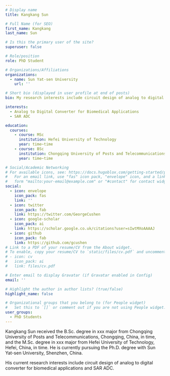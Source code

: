 ```yaml
---
# Display name
title: Kangkang Sun

# Full Name (for SEO)
first_name: Kangkang
last_name: Sun

# Is this the primary user of the site?
superuser: false

# Role/position
role: PhD Student

# Organizations/Affiliations
organizations:
  - name: Sun Yat-sen University
    url: ''

# Short bio (displayed in user profile at end of posts)
bio: My research interests include circuit design of analog to digital converter for biomedical applications and SAR ADC.

interests:
  - Analog to Digital Converter for Biomedical Applications
  - SAR ADC

education:
  courses:
    - course: MSc
      institution: Hefei University of Technology
      year: time~time
    - course: BSc
      institution: Chongqing University of Posts and Telecommunications
      year: time~time

# Social/Academic Networking
# For available icons, see: https://docs.hugoblox.com/getting-started/page-builder/#icons
#   For an email link, use "fas" icon pack, "envelope" icon, and a link in the
#   form "mailto:your-email@example.com" or "#contact" for contact widget.
social:
  - icon: envelope
    icon_pack: fas
    link: ''
  - icon: twitter
    icon_pack: fab
    link: https://twitter.com/GeorgeCushen
  - icon: google-scholar
    icon_pack: ai
    link: https://scholar.google.co.uk/citations?user=sIwtMXoAAAAJ
  - icon: github
    icon_pack: fab
    link: https://github.com/gcushen
# Link to a PDF of your resume/CV from the About widget.
# To enable, copy your resume/CV to `static/files/cv.pdf` and uncomment the lines below.
# - icon: cv
#   icon_pack: ai
#   link: files/cv.pdf

# Enter email to display Gravatar (if Gravatar enabled in Config)
email: ''

# Highlight the author in author lists? (true/false)
highlight_name: false

# Organizational groups that you belong to (for People widget)
#   Set this to `[]` or comment out if you are not using People widget.
user_groups:
  - PhD Students
---
```


Kangkang Sun received the B.Sc. degree in xxx major from Chongqing University of Posts and Telecommunications, Chongqing, China, in time, and the M.Sc. degree in xxx major from Hefei University of Technology, Hefei, China, in time. He is currently pursuing the Ph.D. degree with Sun Yat-sen University, Shenzhen, China.

His current research interests include circuit design of analog to digital converter for biomedical applications and SAR ADC.
